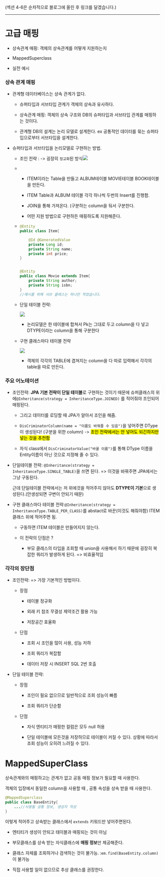 (섹션 4-6은 순차적으로 블로그에 올린 후 링크를 달겠습니다.)

----

# 고급 매핑

- 상속관계 매핑: 객체의 상속관계를 어떻게 지원하는지

- MappedSuperclass

- 실전 예시



### 상속 관계 매핑

- 관계형 데이터베이스는 상속 관계가 없다.
  
  - 슈퍼타입과 서브타입 관계가 객체의 상속과 유사하다.
  
  - 상속관계 매핑: 객체의 상속 구조와 DB의 슈퍼타입과 서브타입 관계를 매핑하는 것이다.
  
  - 관계형 DB의 설계는 논리 모델로 설계한다. ex 공통적인 데이터를 묶는 슈퍼타입으로부터 서브타입을 설계한다.

- 슈퍼타입과 서브타입을 논리모델로 구현하는 방법.
  
  - 조인 전략 : -> 굉장히 `정교화`된 방식![](C:\Users\LG\AppData\Roaming\marktext\images\2022-10-30-00-34-31-image.png)
  
  - - ITEM이라는 Table을 만들고 ALBUM테이블 MOVIE테이블 BOOK테이블을 만든다.
    
    - ITEM Table과 ALBUM 테이블 각각 하나씩 두번의 Insert를 진행함.
    
    - JOIN을 통해 가져온다. (구분하는 column을 둬서 구분한다.
    
    - 어떤 지원 방법으로 구현하든 매핑하도록 지원해준다. 
  
  - ```java
    @Entity
    public class Item{
    
        @Id @GeneratedValue
        private Long id;
        private String name;
        private int price;
    } 
    
    
    @Entity 
    public class Movie extends Item{
        private String author;
        private String isbn;
    }
    //예시를 위해 서브 클래스는 하나만 적었습니다.
    ```
  
  - 단일 테이블 전략:
    
    ![](C:\Users\LG\AppData\Roaming\marktext\images\2022-10-30-00-38-25-image.png)
    
    -  논리모델은 한 테이블에 합쳐서 Pk는 그대로 두고 column을 다 넣고 DTYPE이라는 column을 통해 구분한다
  
  - 구현 클래스마다 테이블 전략
    
    ![](C:\Users\LG\AppData\Roaming\marktext\images\2022-10-30-00-38-47-image.png)
    
    - 객체의 각각의 TABLE에 겹쳐지는 column을 다 따로 입력해서 각각의 table을 따로 만든다.

### 주요 어노테이션

- 조인전략: **JPA 기본 전략이 단일 테이블**로 구현하는 것이기 때문에 슈퍼클래스의 위에`@Inheritance(strategy = InheritanceType.JOINED)` 를 적어줘야 조인되어 매핑된다. 
  
  - 그리고 데이터를 로딩할 때 JPA가 알아서 조인을 해줌. 
  
  - `DisCriminatorColumn(name = "이름도 바꿔줄 수 있음")`을 넣어주면 DType이 생성된다! (구분을 위한 column) -> <mark>조인 전략에서는 안 넣어도 되긴하지만 넣는 것을 추천함</mark>
  
  - 자식 class에서 `DisCriminatorValue("바꿀 이름")`를 통해 DType 이름을 Entity이름이 아닌 것으로 지정해 줄 수 있다.
    
    

- 단일테이블 전략: `@Inheritance(strategy = InheritanceType.SINGLE_TABLE)`을 쓰면 된다. => 이것을 바꿔주면 JPA에서는 그냥 구동된다. 
  
  근데 단일테이블 전략에서는 저 위에것을 적어주지 않아도 **DTYPE이 기본**으로 생성된다.(안생성되면 구변이 안되기 때문)
  
  

- 구현 클래스마다 테이블 전략:`@Inheritance(strategy = InheritanceType.TABLE_PER_CLASS)`를 abstact로 바꾼(이것도 해줘야함) ITEM 클래스 위에 적어주면 됨.
  
  - 구동하면 ITEM 테이블은 만들어지지 않는다. 
  
  - 이 전략의 단점은 ? 
    
    - 부모 클레스의 타입을 조회할 때 union을 사용해서 하기 때문에 굉장히 복잡한 쿼리가 발생하게 된다.  => 비효율적임

### 

### 각각의 장단점

- 조인전략:  => 가장 기본적인 방법이다.
  
  - 장점
    
    - 테이블 정규화
    
    - 외래 키 참조 무결성 제약조건 활용 가능
    
    - 저장공간 효율화
  
  - 단점
    
    - 조회 시 조인을 많이 사용, 성능 저하
    
    - 조회 쿼리가 복잡함
    
    - 데이터 저장 시 INSERT SQL 2번 호출

- 단일 테이블 전략: 
  
  - 장점
    
    - 조인이 필요 없으므로 일반적으로 조회 성능이 빠름
    
    - 조회 쿼리가 단순함
  
  - 단점
    
    - 자식 엔티티가 매핑한 컬럼은 모두 null 허용
    
    - 단일 테이블에 모든것을 저장하므로 테이블이 커질 수 있다. 상황에 따라서 조회 성능이 오히려 느려질 수 있다.

# 

# MappedSuperClass

상속관계와의 매핑하고는 관계가 없고 공동 매핑 정보가 필요할 때 사용한다.

객체의 입장에서 동일한 column을 사용할 때 , 공통 속성을 상속 받을 때 사용한다.

```java
@MappedSuperclass
public class BaseEntity{
    ...//사용될 공통 정보, 생성자 작성
}
```

이렇게 적어주고 상속받는 클래스에서 `extends` 키워드만 넣어주면된다.



- 엔티티가 생성이 안되고 태이블과 매핑되는 것이 아님

- 부모클래스를 상속 받는 자식클래스에 **매핑 정보**만 제공해준다.

- 클래스 자체를 조회하거나 검색하는 것이 불가능. :`em.find(BaseEntity.column)`이 불가능

- 직접 사용할 일이 없으므로 추상 클래스를 권장한다.
